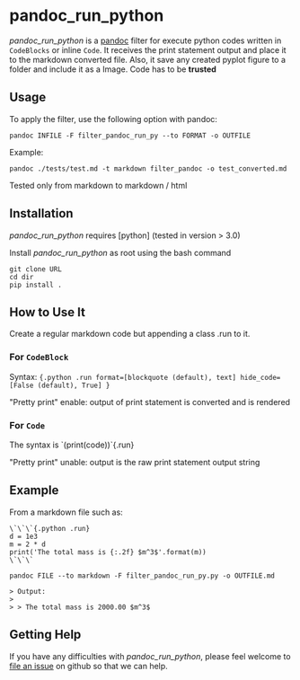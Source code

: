 # pandoc_run_python


*pandoc_run_python* is a [pandoc] filter for execute python codes written in `CodeBlocks` or inline `Code`. It receives the print statement output and place it to the markdown converted file. Also, it save any created pyplot figure to a folder and include it as a Image. Code has to be **trusted**

[pandoc]: http://pandoc.org/

<!-- https://github.com/chdemko/pandoc-latex-fontsize as reference -->

## Usage

To apply the filter, use the following option with pandoc:

	pandoc INFILE -F filter_pandoc_run_py --to FORMAT -o OUTFILE

Example:

	pandoc ./tests/test.md -t markdown filter_pandoc -o test_converted.md

Tested only from markdown to markdown / html

## Installation

*pandoc_run_python* requires [python] (tested in version > 3.0)

Install *pandoc_run_python* as root using the bash command

	git clone URL
	cd dir
	pip install .


## How to Use It

Create a regular markdown code but appending a class .run to it.

### For `CodeBlock`

Syntax: `{.python .run format=[blockquote (default), text] hide_code=[False (default), True] }`

"Pretty print" enable: output of print statement is converted and is rendered

### For `Code`

The syntax is \`(print(code))\`\{.run\}

"Pretty print" unable: output is the raw print statement output string

## Example

From a markdown file such as:

```
\`\`\`{.python .run}
d = 1e3
m = 2 * d
print('The total mass is {:.2f} $m^3$'.format(m))
\`\`\`
```

`pandoc FILE --to markdown -F filter_pandoc_run_py.py -o OUTFILE.md`

```{.markdown}
> Output:
>
> > The total mass is 2000.00 $m^3$
```

## Getting Help

If you have any difficulties with *pandoc_run_python*, please feel welcome to [file an issue] on github so that we can help.

[file an issue]: https://github.com/




